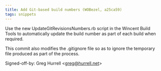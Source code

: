 ```yaml
---
title: Add Git-based build numbers (WOBezel, a25ca59)
tags: snippets
---
```


Use the new UpdateGitRevisionsNumbers.rb script in the Wincent Build Tools to automatically update the build number as part of each build when required.

This commit also modifies the .gitignore file so as to ignore the temporary file produced as part of the process.

Signed-off-by: Greg Hurrell &lt;greg@hurrell.net&gt;
